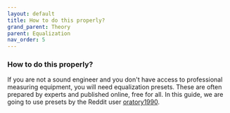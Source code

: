 ```yaml
---
layout: default
title: How to do this properly?
grand_parent: Theory
parent: Equalization
nav_order: 5
---
```


### How to do this properly?

If you are not a sound engineer and you don't have access to professional measuring equipment, you will need equalization presets. These are often prepared by experts and published online, free for all. In this guide, we are going to use presets by the Reddit user [oratory1990](https://www.reddit.com/r/headphones/comments/9o2f5n/psa_oratory1990s_list_of_eq_presets/).
